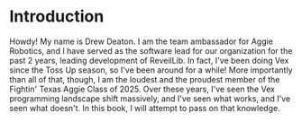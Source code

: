 # Introduction

Howdy! My name is Drew Deaton. I am the team ambassador for Aggie Robotics, and I have served as the software lead for our organization for the past 2 years, leading development of ReveilLib. In fact, I've been doing Vex since the Toss Up season, so I've been around for a while! More importantly than all of that, though, I am the loudest and the proudest member of the Fightin' Texas Aggie Class of 2025. Over these years, I've seen the Vex programming landscape shift massively, and I've seen what works, and I've seen what doesn't. In this book, I will attempt to pass on that knowledge.